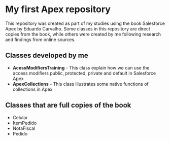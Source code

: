 # My first Apex repository

This repository was created as part of my studies using the book Salesforce Apex by Eduardo Carvalho.
Some classes in this repository are direct copies from the book, while others were  created by me following research and findings from online sources.

## Classes developed by me

* **AcessModifiersTraining** - This class explain how we can use the access modifiers public, protected, private and default in Salesforce Apex
* **ApexCollections** - This class illustrates some native functions of collections in Apex


## Classes that are full copies of the book

* Celular
* ItemPedido
* NotaFiscal
* Pedido



